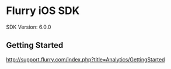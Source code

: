 Flurry iOS SDK
==================================
SDK Version: 6.0.0

Getting Started
----------------------------------
http://support.flurry.com/index.php?title=Analytics/GettingStarted